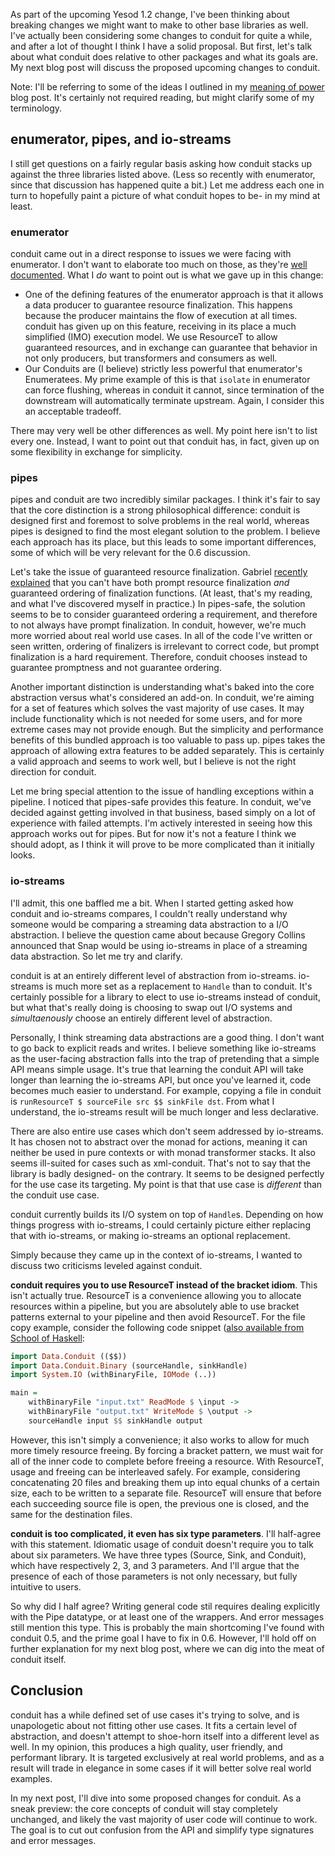 As part of the upcoming Yesod 1.2 change, I've been thinking about breaking
changes we might want to make to other base libraries as well. I've actually
been considering some changes to conduit for quite a while, and after a lot of
thought I think I have a solid proposal. But first, let's talk about what
conduit does relative to other packages and what its goals are. My next
blog post will discuss the proposed upcoming changes to conduit.

Note: I'll be referring to some of the ideas I outlined in my [meaning of
power](http://www.yesodweb.com/blog/2013/01/meaning-of-power) blog post. It's
certainly not required reading, but might clarify some of my terminology.

## enumerator, pipes, and io-streams

I still get questions on a fairly regular basis asking how conduit stacks up
against the three libraries listed above. (Less so recently with enumerator,
since that discussion has happened quite a bit.) Let me address each one in
turn to hopefully paint a picture of what conduit hopes to be- in my mind at
least.

### enumerator

conduit came out in a direct response to issues we were facing with enumerator.
I don't want to elaborate too much on those, as they're [well
documented](https://github.com/snoyberg/conduit#enumerator). What I *do* want
to point out is what we gave up in this change:

* One of the defining features of the enumerator approach is that it allows a
  data producer to guarantee resource finalization. This happens because the
  producer maintains the flow of execution at all times. conduit has given up on
  this feature, receiving in its place a much simplified (IMO) execution model.
  We use ResourceT to allow guaranteed resources, and in exchange can guarantee
  that behavior in not only producers, but transformers and consumers as well.
* Our Conduits are (I believe) strictly less powerful that enumerator's
  Enumeratees. My prime example of this is that `isolate` in enumerator can
  force flushing, whereas in conduit it cannot, since termination of the
  downstream will automatically terminate upstream. Again, I consider this an
  acceptable tradeoff.

There may very well be other differences as well. My point here isn't to list
every one. Instead, I want to point out that conduit has, in fact, given up on
some flexibility in exchange for simplicity.

### pipes

pipes and conduit are two incredibly similar packages. I think it's fair to say
that the core distinction is a strong philosophical difference: conduit is
designed first and foremost to solve problems in the real world, whereas pipes
is designed to find the most elegant solution to the problem. I believe each
approach has its place, but this leads to some important differences, some of
which will be very relevant for the 0.6 discussion.

Let's take the issue of guaranteed resource finalization. Gabriel [recently
explained](http://www.haskellforall.com/2013/01/pipes-safe-10-resource-management-and.html)
that you can't have both prompt resource finalization *and* guaranteed ordering
of finalization functions. (At least, that's my reading, and what I've
discovered myself in practice.) In pipes-safe, the solution seems to be to
consider guaranteed ordering a requirement, and therefore to not always have
prompt finalization. In conduit, however, we're much more worried about real
world use cases. In all of the code I've written or seen written, ordering of
finalizers is irrelevant to correct code, but prompt finalization is a hard
requirement. Therefore, conduit chooses instead to guarantee promptness and not
guarantee ordering.

Another important distinction is understanding what's baked into the core
abstraction versus what's considered an add-on. In conduit, we're aiming for a
set of features which solves the vast majority of use cases. It may include
functionality which is not needed for some users, and for more extreme cases
may not provide enough. But the simplicity and performance benefits of this
bundled approach is too valuable to pass up. pipes takes the approach of
allowing extra features to be added separately. This is certainly a valid
approach and seems to work well, but I believe is not the right direction for
conduit.

Let me bring special attention to the issue of handling exceptions within a
pipeline. I noticed that pipes-safe provides this feature. In conduit, we've
decided against getting involved in that business, based simply on a lot of
experience with failed attempts. I'm actively interested in seeing how this
approach works out for pipes. But for now it's not a feature I think we should
adopt, as I think it will prove to be more complicated than it initially looks.

### io-streams

I'll admit, this one baffled me a bit. When I started getting asked how conduit
and io-streams compares, I couldn't really understand why someone would be
comparing a streaming data abstraction to a I/O abstraction. I believe the
question came about because Gregory Collins announced that Snap would be using
io-streams in place of a streaming data abstraction. So let me try and clarify.

conduit is at an entirely different level of abstraction from io-streams.
io-streams is much more set as a replacement to `Handle` than to conduit. It's
certainly possible for a library to elect to use io-streams instead of conduit,
but what that's really doing is choosing to swap out I/O systems and
*simultaenously* choose an entirely different level of abstraction.

Personally, I think streaming data abstractions are a good thing. I don't want
to go back to explicit reads and writes. I believe something like io-streams as
the user-facing abstraction falls into the trap of pretending that a simple API
means simple usage. It's true that learning the conduit API will take longer
than learning the io-streams API, but once you've learned it, code becomes much
easier to understand. For example, copying a file in conduit is `runResourceT $
sourceFile src $$ sinkFile dst`. From what I understand, the io-streams result
will be much longer and less declarative.

There are also entire use cases which don't seem addressed by io-streams. It
has chosen not to abstract over the monad for actions, meaning it can neither
be used in pure contexts or with monad transformer stacks. It also seems
ill-suited for cases such as xml-conduit. That's not to say that the library is
badly designed- on the contrary. It seems to be designed perfectly for the use
case its targeting. My point is that that use case is *different* than the
conduit use case.

conduit currently builds its I/O system on top of `Handle`s. Depending on how
things progress with io-streams, I could certainly picture either replacing
that with io-streams, or making io-streams an optional replacement.

Simply because they came up in the context of io-streams, I wanted to discuss
two criticisms leveled against conduit.

__conduit requires you to use ResourceT instead of the bracket idiom__. This
isn't actually true. ResourceT is a convenience allowing you to allocate
resources within a pipeline, but you are absolutely able to use bracket
patterns external to your pipeline and then avoid ResourceT. For the file copy
example, consider the following code snippet ([also available from School of
Haskell](https://haskell.fpcomplete.com/user/snoyberg/random-code-snippets/conduit-without-resourcet):

```haskell
import Data.Conduit (($$))
import Data.Conduit.Binary (sourceHandle, sinkHandle)
import System.IO (withBinaryFile, IOMode (..))

main =
    withBinaryFile "input.txt" ReadMode $ \input ->
    withBinaryFile "output.txt" WriteMode $ \output ->
    sourceHandle input $$ sinkHandle output
```

However, this isn't simply a convenience; it also works to allow for much more
timely resource freeing. By forcing a bracket pattern, we must wait for all of
the inner code to complete before freeing a resource. With ResourceT, usage and
freeing can be interleaved safely. For example, considering concatenating 20
files and breaking them up into equal chunks of a certain size, each to be
written to a separate file. ResourceT will ensure that before each succeeding
source file is open, the previous one is closed, and the same for the
destination files.

__conduit is too complicated, it even has six type parameters__. I'll
half-agree with this statement. Idiomatic usage of conduit doesn't require you
to talk about six parameters. We have three types (Source, Sink, and Conduit),
which have respectively 2, 3, and 3 parameters. And I'll argue that the
presence of each of those parameters is not only necessary, but fully intuitive
to users.

So why did I half agree? Writing general code stil requires dealing explicitly
with the Pipe datatype, or at least one of the wrappers. And error messages
still mention this type. This is probably the main shortcoming I've found with
conduit 0.5, and the prime goal I have to fix in 0.6. However, I'll hold off on
further explanation for my next blog post, where we can dig into the meat of
conduit itself.

## Conclusion

conduit has a while defined set of use cases it's trying to solve, and is
unapologetic about not fitting other use cases. It fits a certain level of
abstraction, and doesn't attempt to shoe-horn itself into a different level as
well. In my opinion, this produces a high quality, user friendly, and
performant library. It is targeted exclusively at real world problems, and as a
result will trade in elegance in some cases if it will better solve real world
examples.

In my next post, I'll dive into some proposed changes for conduit. As a sneak
preview: the core concepts of conduit will stay completely unchanged, and
likely the vast majority of user code will continue to work. The goal is to cut
out confusion from the API and simplify type signatures and error messages.

